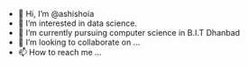 - 👋 Hi, I’m @ashishoia
- 👀 I’m interested in data science.
- 🌱 I’m currently pursuing computer science in B.I.T Dhanbad
- 💞️ I’m looking to collaborate on ...
- 📫 How to reach me ...

<!---
ashishoia/ashishoia is a ✨ special ✨ repository because its `README.md` (this file) appears on your GitHub profile.
You can click the Preview link to take a look at your changes.
--->
